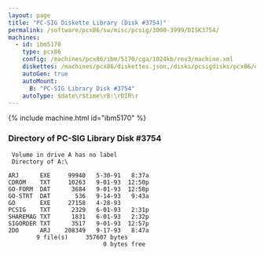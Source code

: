 ```yaml
---
layout: page
title: "PC-SIG Diskette Library (Disk #3754)"
permalink: /software/pcx86/sw/misc/pcsig/3000-3999/DISK3754/
machines:
  - id: ibm5170
    type: pcx86
    config: /machines/pcx86/ibm/5170/cga/1024kb/rev3/machine.xml
    diskettes: /machines/pcx86/diskettes.json,/disks/pcsigdisks/pcx86/diskettes.json
    autoGen: true
    autoMount:
      B: "PC-SIG Library Disk #3754"
    autoType: $date\r$time\rB:\rDIR\r
---
```


{% include machine.html id="ibm5170" %}

### Directory of PC-SIG Library Disk #3754

     Volume in drive A has no label
     Directory of A:\

    ARJ      EXE     99940   5-30-91   8:37a
    CDROM    TXT     10263   9-01-93  12:50p
    GO-FORM  DAT      3684   9-01-93  12:58p
    GO-STRT  DAT       536   9-14-93   9:43a
    GO       EXE     27158   4-28-93
    PCSIG    TXT      2329   6-01-93   2:31p
    SHAREMAG TXT      1831   6-01-93   2:32p
    SIGORDER TXT      3517   9-01-93  12:57p
    2DO      ARJ    208349   9-17-93   8:47a
            9 file(s)     357607 bytes
                               0 bytes free
